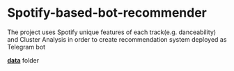 # Spotify-based-bot-recommender
The project uses Spotify unique features of each track(e.g. danceability) and Cluster Analysis in order to create recommendation system deployed as Telegram bot

[**data**](https://drive.google.com/drive/folders/1kGO7RDblhRLDrqITp1lAbEHk8w0Shqdm?usp=share_link) folder
